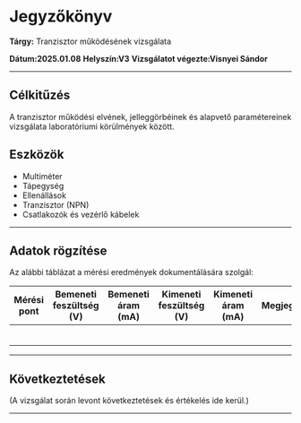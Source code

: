 # Jegyzőkönyv

**Tárgy:** Tranzisztor működésének vizsgálata

**Dátum:2025.01.08**
**Helyszín:V3** 
**Vizsgálatot végezte:Visnyei Sándor** 

---

## Célkitűzés
A tranzisztor működési elvének, jelleggörbéinek és alapvető paramétereinek vizsgálata laboratóriumi körülmények között.

## Eszközök
- Multiméter
- Tápegység
- Ellenállások 
- Tranzisztor (NPN)
- Csatlakozók és vezérlő kábelek

---

## Adatok rögzítése
Az alábbi táblázat a mérési eredmények dokumentálására szolgál:

| Mérési pont | Bemeneti feszültség (V) | Bemeneti áram (mA) | Kimeneti feszültség (V) | Kimeneti áram (mA) | Megjegyzések |
|----------------|-------------------------|----------------------|--------------------------|---------------------|----------------|
|                |                         |                      |                          |                     |                |
|                |                         |                      |                          |                     |                |
|                |                         |                      |                          |                     |                |
|                |                         |                      |                          |                     |                |
|                |                         |                      |                          |                     |                |
|                |                         |                      |                          |                     |                |

---

## Következtetések

(A vizsgálat során levont következtetések és értékelés ide kerül.)

---
